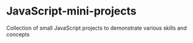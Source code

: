 # JavaScript-mini-projects
Collection of small JavaScript projects to demonstrate various skills and concepts
